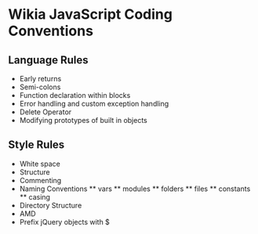 # Wikia JavaScript Coding Conventions

## Language Rules
* Early returns
* Semi-colons
* Function declaration within blocks
* Error handling and custom exception handling
* Delete Operator
* Modifying prototypes of built in objects

## Style Rules
* White space
* Structure
* Commenting
* Naming Conventions
** vars
** modules
** folders
** files
** constants
** casing
* Directory Structure
* AMD
* Prefix jQuery objects with $

